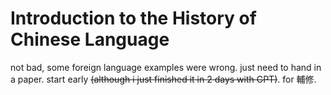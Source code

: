 # Introduction to the History of Chinese Language

not bad, some foreign language examples were wrong. just need to hand in a paper. start early ~~(although i just finished it in 2 days with GPT)~~. for 輔修.